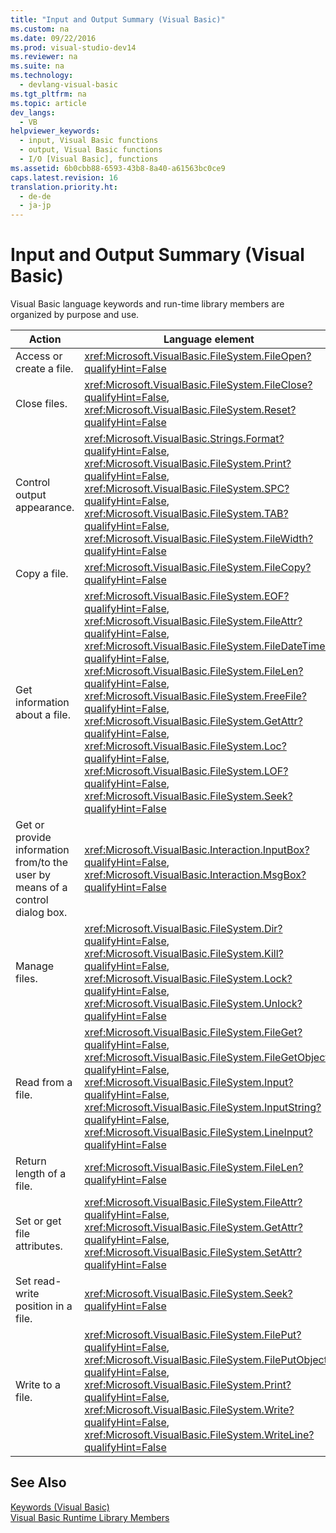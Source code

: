 ```yaml
---
title: "Input and Output Summary (Visual Basic)"
ms.custom: na
ms.date: 09/22/2016
ms.prod: visual-studio-dev14
ms.reviewer: na
ms.suite: na
ms.technology: 
  - devlang-visual-basic
ms.tgt_pltfrm: na
ms.topic: article
dev_langs: 
  - VB
helpviewer_keywords: 
  - input, Visual Basic functions
  - output, Visual Basic functions
  - I/O [Visual Basic], functions
ms.assetid: 6b0cbb88-6593-43b8-8a40-a61563bc0ce9
caps.latest.revision: 16
translation.priority.ht: 
  - de-de
  - ja-jp
---
```

# Input and Output Summary (Visual Basic)
Visual Basic language keywords and run-time library members are organized by purpose and use.  
  
|Action|Language element|  
|------------|----------------------|  
|Access or create a file.|<xref:Microsoft.VisualBasic.FileSystem.FileOpen?qualifyHint=False>|  
|Close files.|<xref:Microsoft.VisualBasic.FileSystem.FileClose?qualifyHint=False>, <xref:Microsoft.VisualBasic.FileSystem.Reset?qualifyHint=False>|  
|Control output appearance.|<xref:Microsoft.VisualBasic.Strings.Format?qualifyHint=False>, <xref:Microsoft.VisualBasic.FileSystem.Print?qualifyHint=False>, <xref:Microsoft.VisualBasic.FileSystem.SPC?qualifyHint=False>, <xref:Microsoft.VisualBasic.FileSystem.TAB?qualifyHint=False>, <xref:Microsoft.VisualBasic.FileSystem.FileWidth?qualifyHint=False>|  
|Copy a file.|<xref:Microsoft.VisualBasic.FileSystem.FileCopy?qualifyHint=False>|  
|Get information about a file.|<xref:Microsoft.VisualBasic.FileSystem.EOF?qualifyHint=False>, <xref:Microsoft.VisualBasic.FileSystem.FileAttr?qualifyHint=False>, <xref:Microsoft.VisualBasic.FileSystem.FileDateTime?qualifyHint=False>, <xref:Microsoft.VisualBasic.FileSystem.FileLen?qualifyHint=False>, <xref:Microsoft.VisualBasic.FileSystem.FreeFile?qualifyHint=False>, <xref:Microsoft.VisualBasic.FileSystem.GetAttr?qualifyHint=False>, <xref:Microsoft.VisualBasic.FileSystem.Loc?qualifyHint=False>, <xref:Microsoft.VisualBasic.FileSystem.LOF?qualifyHint=False>, <xref:Microsoft.VisualBasic.FileSystem.Seek?qualifyHint=False>|  
|Get or provide information from/to the user by means of a control dialog box.|<xref:Microsoft.VisualBasic.Interaction.InputBox?qualifyHint=False>, <xref:Microsoft.VisualBasic.Interaction.MsgBox?qualifyHint=False>|  
|Manage files.|<xref:Microsoft.VisualBasic.FileSystem.Dir?qualifyHint=False>, <xref:Microsoft.VisualBasic.FileSystem.Kill?qualifyHint=False>, <xref:Microsoft.VisualBasic.FileSystem.Lock?qualifyHint=False>, <xref:Microsoft.VisualBasic.FileSystem.Unlock?qualifyHint=False>|  
|Read from a file.|<xref:Microsoft.VisualBasic.FileSystem.FileGet?qualifyHint=False>, <xref:Microsoft.VisualBasic.FileSystem.FileGetObject?qualifyHint=False>, <xref:Microsoft.VisualBasic.FileSystem.Input?qualifyHint=False>, <xref:Microsoft.VisualBasic.FileSystem.InputString?qualifyHint=False>, <xref:Microsoft.VisualBasic.FileSystem.LineInput?qualifyHint=False>|  
|Return length of a file.|<xref:Microsoft.VisualBasic.FileSystem.FileLen?qualifyHint=False>|  
|Set or get file attributes.|<xref:Microsoft.VisualBasic.FileSystem.FileAttr?qualifyHint=False>, <xref:Microsoft.VisualBasic.FileSystem.GetAttr?qualifyHint=False>, <xref:Microsoft.VisualBasic.FileSystem.SetAttr?qualifyHint=False>|  
|Set read-write position in a file.|<xref:Microsoft.VisualBasic.FileSystem.Seek?qualifyHint=False>|  
|Write to a file.|<xref:Microsoft.VisualBasic.FileSystem.FilePut?qualifyHint=False>, <xref:Microsoft.VisualBasic.FileSystem.FilePutObject?qualifyHint=False>, <xref:Microsoft.VisualBasic.FileSystem.Print?qualifyHint=False>, <xref:Microsoft.VisualBasic.FileSystem.Write?qualifyHint=False>, <xref:Microsoft.VisualBasic.FileSystem.WriteLine?qualifyHint=False>|  
  
## See Also  
 [Keywords (Visual Basic)](../vs140/keywords--visual-basic-.md)   
 [Visual Basic Runtime Library Members](../vs140/visual-basic-runtime-library-members.md)